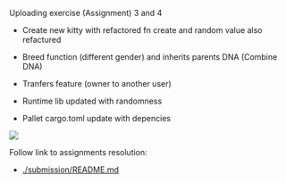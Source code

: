 Uploading exercise (Assignment) 3 and 4

- Create new kitty with refactored fn create and random value also refactured
- Breed function (different gender) and inherits parents DNA (Combine DNA)
- Tranfers feature (owner to another user)

- Runtime lib updated with randomness
- Pallet cargo.toml update with depencies

![](exercise-3-and-4-created-breed-transfered.gif)

Follow link to assignments resolution:

- [./submission/README.md](./README.md)
